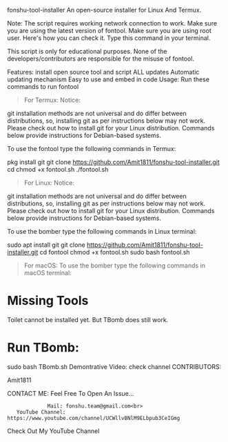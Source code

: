 fonshu-tool-installer
An open-source installer for Linux And Termux.


Note:
The script requires working network connection to work.
Make sure you are using the latest version of fontool.
Make sure you are using root user.
Here's how you can check it. Type this command in your terminal.

This script is only for educational purposes.
None of the developers/contributors are responsible for the misuse of fontool.

Features:
install open source tool and script
ALL updates
Automatic updating mechanism
Easy to use and embed in code
Usage:
Run these commands to run fontool

> For Termux:
Notice:

git installation methods are not universal and do differ between distributions, so, installing git as per instructions below may not work. Please check out how to install git for your Linux distribution. Commands below provide instructions for Debian-based systems.

To use the fontool type the following commands in Termux:

pkg install git
git clone https://github.com/Amit1811/fonshu-tool-installer.git
cd 
chmod +x fontool.sh
./fontool.sh
> For Linux:
Notice:

git installation methods are not universal and do differ between distributions, so, installing git as per instructions below may not work. Please check out how to install git for your Linux distribution. Commands below provide instructions for Debian-based systems.

To use the bomber type the following commands in Linux terminal:

sudo apt install git
git clone https://github.com/Amit1811/fonshu-tool-installer.git
cd fontool
chmod +x fontool.sh
sudo bash fontool.sh
> For macOS:
To use the bomber type the following commands in macOS terminal:


# Missing Tools

Toilet cannot be installed yet. But TBomb does still work.

# Run TBomb:

sudo bash TBomb.sh
Demontrative Video:
check channel
CONTRIBUTORS:

Amit1811

CONTACT ME:
Feel Free To Open An Issue...

                 Mail: fonshu.team@gmail.com<br>
       YouTube Channel: https://www.youtube.com/channel/UCWllvBNlM9ELbpub3CeIGmg
Check Out My YouTube Channel

